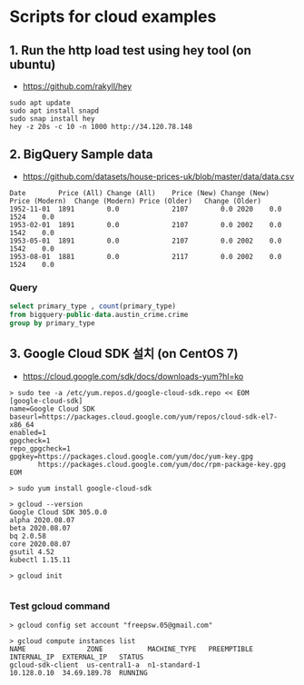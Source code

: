# Scripts for cloud examples  

## 1. Run the http load test using hey tool (on ubuntu)
- https://github.com/rakyll/hey
```
sudo apt update
sudo apt install snapd
sudo snap install hey    
hey -z 20s -c 10 -n 1000 http://34.120.78.148
```


## 2. BigQuery Sample data
- https://github.com/datasets/house-prices-uk/blob/master/data/data.csv

```
Date	    Price (All)	Change (All)	Price (New)	Change (New)	Price (Modern)	Change (Modern)	Price (Older)	Change (Older)
1952-11-01	1891	    0.0	            2107	    0.0	2020	0.0	1524	0.0
1953-02-01	1891	    0.0	            2107	    0.0	2002	0.0	1542	0.0
1953-05-01	1891	    0.0	            2107	    0.0	2002	0.0	1542	0.0
1953-08-01	1881	    0.0	            2117	    0.0	2002	0.0	1524	0.0
```

### Query 
```sql
select primary_type , count(primary_type)
from bigquery-public-data.austin_crime.crime
group by primary_type
```

## 3. Google Cloud SDK 설치 (on CentOS 7)
- https://cloud.google.com/sdk/docs/downloads-yum?hl=ko

```
> sudo tee -a /etc/yum.repos.d/google-cloud-sdk.repo << EOM
[google-cloud-sdk]
name=Google Cloud SDK
baseurl=https://packages.cloud.google.com/yum/repos/cloud-sdk-el7-x86_64
enabled=1
gpgcheck=1
repo_gpgcheck=1
gpgkey=https://packages.cloud.google.com/yum/doc/yum-key.gpg
       https://packages.cloud.google.com/yum/doc/rpm-package-key.gpg
EOM

> sudo yum install google-cloud-sdk

> gcloud --version
Google Cloud SDK 305.0.0
alpha 2020.08.07
beta 2020.08.07
bq 2.0.58
core 2020.08.07
gsutil 4.52
kubectl 1.15.11

> gcloud init 


```

### Test gcloud command 
```
> gcloud config set account "freepsw.05@gmail.com"

> gcloud compute instances list
NAME               ZONE           MACHINE_TYPE   PREEMPTIBLE  INTERNAL_IP  EXTERNAL_IP   STATUS
gcloud-sdk-client  us-central1-a  n1-standard-1               10.128.0.10  34.69.189.78  RUNNING
```